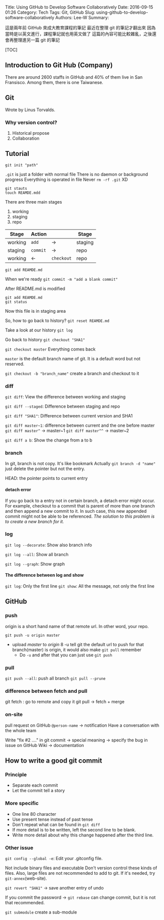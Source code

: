 Title: Using GitHub to Develop Software Collaboratively
Date: 2016-09-15 01:26
Category: Tech
Tags: Git, GitHub
Slug: using-github-to-develop-software-collaboratively
Authors: Lee-W
Summary:

這是兩年前 GitHub 來成大教育課程的筆記
最近在整理 git 的筆記才翻出來
因為當時是以英文進行，課程筆記就也用英文做了
這篇的內容可能比較雜亂，之後還會再整理進另一篇 git 的筆記

<!--more-->

[TOC]

## Introduction to Git Hub (Company)

There are around 2600 staffs in GitHub and 40% of them live in San Fransisco.
Among them, there is one Taiwanese.

## Git

Wrote by Linus Torvalds.

### Why version control?

1. Historical propose
2. Collaboration

## Tutorial

```shell
git init "path"
```

`.git` is just a folder with normal file
There is no daemon or background progress
Everything is operated in file
Never `rm -rf .git` XD

```shell
git stauts
touch REAMDE.mdd
```

There are three main stages

1. working
2. staging
3. repo

|Stage|Action||Stage|
|---|---|---|---|
|working| `add`| →|staging|
|staging|`commit`| →|repo|
|working|← |`checkout`|repo|

```shell
git add REAMDE.md
```

When we're ready
`git commit -m "add a blank commit"`

After README.md is modified

```shell
git add REAMDE.md
git status
```

Now this file is in staging area

So, how to go back to history?
`git reset REAMDE.md`

Take a look at our history
`git log`

Go back to history
`git checkout "SHA1"`

`git checkout master`
Everything comes back

`master` is the default branch name of git. It is a default word but not reserved.

`git checkout -b "branch_name"` create a branch and checkout to it

### diff

`git diff`: View the difference between working and staging

`git diff --staged`: Difference between staging and repo

`git diff "SHA1"`: Difference between current version and SHA1

`git diff master~1`: difference between current and the one before master
`git diff master^` → master~1
`git diff master^^` → master~2

`git diff a b`: Show the change from a to b

### branch

In git, branch is not copy. It's like bookmark
Actually `git branch -d "name"` just delete the pointer but not the entry.

HEAD: the pointer points to current entry

#### detach error

If you go back to a entry not in certain branch, a detach error might occur.
For example, checkout to a commit that is parent of more than one branch and then append a new commit to it.
In such case, this new appended commit might not be able to be referenced.
*The solution to this problem is to create a new branch for it.*

### log

`git log --decorate`: Show also branch info

`git log --all`: Show all branch

`git log --graph`: Show graph

#### The difference between log and show

`git log`: Only the first line
`git show`: All the message, not only the first line

## GitHub

### push

origin is a short hand name of that remote url. In other word, your repo.

`git push -u origin master`

* upload *master* to *origin*
8 -u tell git the default url to push for that branch(master) is origin, it would also make `git pull` remember
    * Do `-u` and after that you can just use `git push`

### pull

`git push --all`: push all branch
`git pull --prune`

### difference between fetch and pull

git fetch : go to remote and copy it
git pull → fetch + merge

### on-site

pull request on GitHub
`@person-name` → notification
Have a conversation with the whole team

Write "fix #2 ...." in git commit → special meaning → specify the bug in issue on GitHub
Wiki → documentation

## How to write a good git commit

### Principle

* Separate each commit
* Let the commit tell a story

### More specific

* One line 80 character
* Use present tense instead of past tense
* Don't repeat what can be found in `git diff`
* If more detail is to be written, left the second line to be blank.
* Write more detail about why this change happened after the third line.

### Other issue

`git config --global -e`: Edit your .gitconfig file.

Not include binary files and executable
Don't version control these kinds of files.
Also, large files are not recommended to add to git.
If it's needed, try `git-annex`(web-site).

`git revert "SHA1"` → save another entry of undo

If you commit the password → `git rebase` can change commit, but it is not that recommended.

`git submodule` create a sub-module
